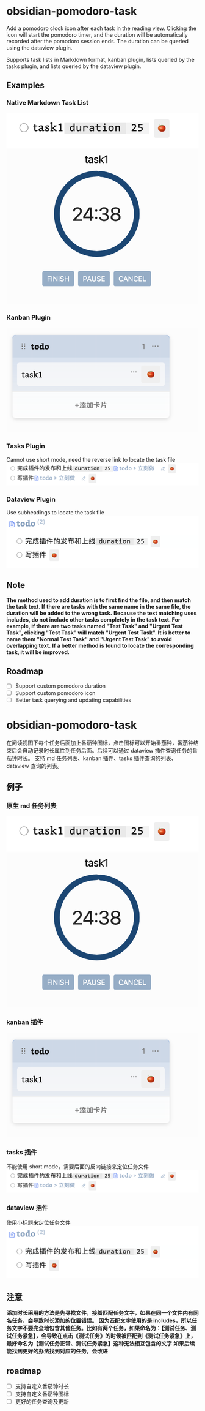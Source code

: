 # obsidian-pomodoro-task

Add a pomodoro clock icon after each task in the reading view. Clicking the icon will start the pomodoro timer, and the duration will be automatically recorded after the pomodoro session ends. The duration can be queried using the dataview plugin.

Supports task lists in Markdown format, kanban plugin, lists queried by the tasks plugin, and lists queried by the dataview plugin.

## Examples

### Native Markdown Task List

![Task List](./readme/1.png)
![Pomodoro](./readme/2.png)

### Kanban Plugin

![Kanban](./readme/3.png)

### Tasks Plugin

Cannot use short mode, need the reverse link to locate the task file
![Tasks](./readme/4.png)

### Dataview Plugin

Use subheadings to locate the task file
![Dataview](./readme/5.png)

## Note

**The method used to add duration is to first find the file, and then match the task text. If there are tasks with the same name in the same file, the duration will be added to the wrong task.**
**Because the text matching uses includes, do not include other tasks completely in the task text. For example, if there are two tasks named "Test Task" and "Urgent Test Task", clicking "Test Task" will match "Urgent Test Task". It is better to name them "Normal Test Task" and "Urgent Test Task" to avoid overlapping text.**
**If a better method is found to locate the corresponding task, it will be improved.**

## Roadmap

-   [ ] Support custom pomodoro duration
-   [ ] Support custom pomodoro icon
-   [ ] Better task querying and updating capabilities

# obsidian-pomodoro-task

在阅读视图下每个任务后面加上番茄钟图标，点击图标可以开始番茄钟，番茄钟结束后会自动记录时长属性到任务后面。后续可以通过 dataview 插件查询任务的番茄钟时长。
支持 md 任务列表、kanban 插件、tasks 插件查询的列表、dataview 查询的列表。

## 例子

### 原生 md 任务列表

![任务列表](./readme/1.png)
![番茄钟](./readme/2.png)

### kanban 插件

![kanban](./readme/3.png)

### tasks 插件

不能使用 short mode，需要后面的反向链接来定位任务文件
![tasks](./readme/4.png)

### dataview 插件

使用小标题来定位任务文件
![dataview](./readme/5.png)

## 注意

**添加时长采用的方法是先寻找文件，接着匹配任务文字，如果在同一个文件内有同名任务，会导致时长添加的位置错误。**
**因为匹配文字使用的是 includes，所以任务文字不要完全地包含其他任务。比如有两个任务，如果命名为：【测试任务、测试任务紧急】，会导致在点击《测试任务》的时候被匹配到《测试任务紧急》上，最好命名为【测试任务正常、测试任务紧急】这种无法相互包含的文字**
**如果后续能找到更好的办法找到对应的任务，会改进**

## roadmap

-   [ ] 支持自定义番茄钟时长
-   [ ] 支持自定义番茄钟图标
-   [ ] 更好的任务查询及更新
